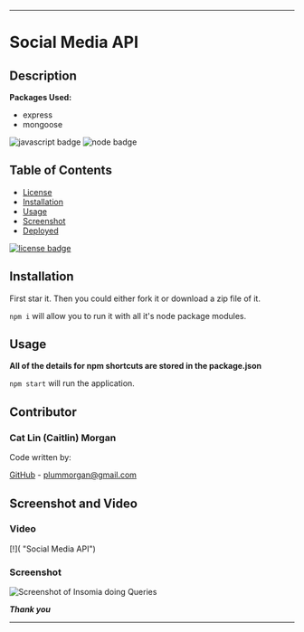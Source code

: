 ___
# Social Media API

## Description




**Packages Used:**

* express
* mongoose

![javascript badge](https://img.shields.io/badge/We%20Stan-Javascript-brightgreen)
![node badge](https://img.shields.io/badge/Node-Over%20Here-blueviolet)

## Table of Contents 

* [License](#license)
* [Installation](#installation)
* [Usage](#usage)
* [Screenshot](#screenshot)
* [Deployed](#deployed)


[![license badge](https://img.shields.io/static/v1?label=license&message=MIT&color=important)](https://opensource.org/licenses/MIT)
<!-- this has clickability and will go to the legalese -->

## Installation 

First star it. 
Then you could either fork it or download a zip file of it.

```npm i``` will allow you to run it with all it's node package modules.

## Usage

**All of the details for npm shortcuts are stored in the package.json**

```npm start``` will run the application.

## Contributor

### Cat Lin (Caitlin) Morgan 

Code written by:

[GitHub](https://github.com/cat-lin-morgan/) - plummorgan@gmail.com

## Screenshot and Video

### Video

[!]( "Social Media API")


### Screenshot

<img src='' alt='Screenshot of Insomia doing Queries'/> 


___Thank you___

___
